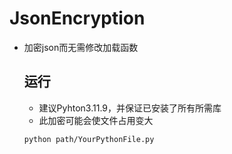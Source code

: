# JsonEncryption

* 加密json而无需修改加载函数

  ## 运行


  * 建议Pyhton3.11.9，并保证已安装了所有所需库
  * 此加密可能会使文件占用变大

  ```
  python path/YourPythonFile.py
  ```
